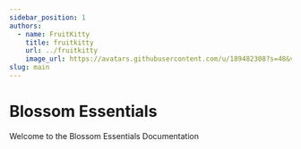 ```yaml
---
sidebar_position: 1
authors:
  - name: FruitKitty
    title: fruitkitty
    url: ../fruitkitty
    image_url: https://avatars.githubusercontent.com/u/189482308?s=48&v=4
slug: main
---
```


# Blossom Essentials

Welcome to the Blossom Essentials Documentation

